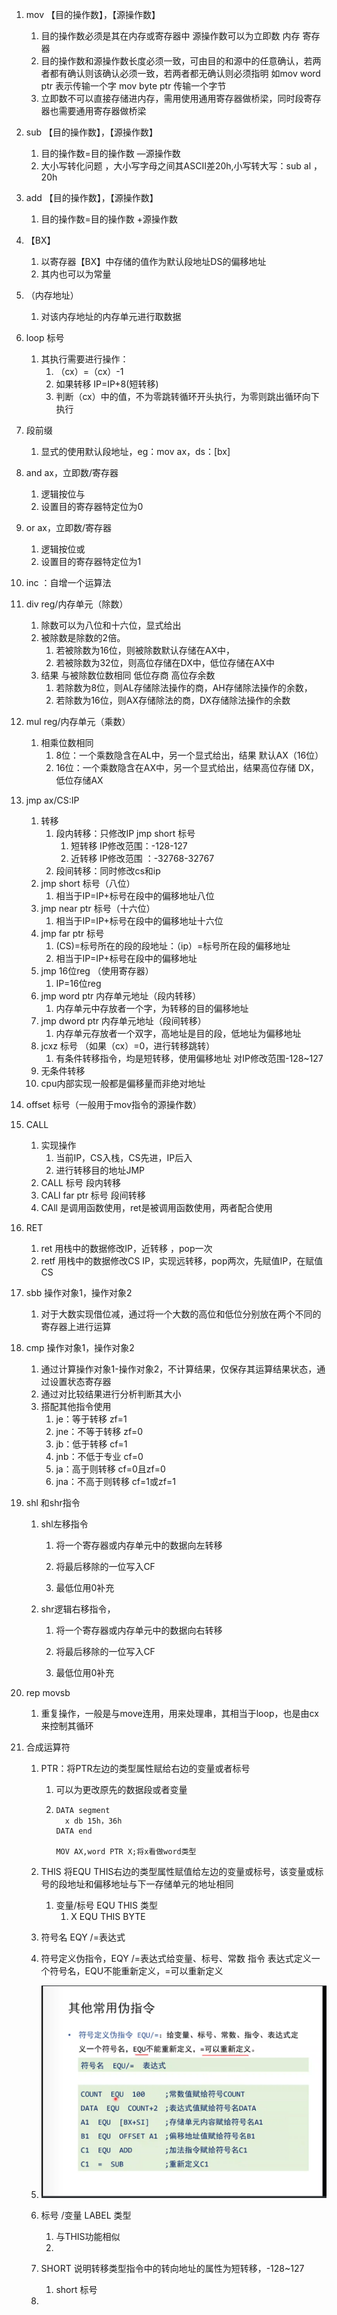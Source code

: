 1. mov 【目的操作数】，【源操作数】
   1. 目的操作数必须是其在内存或寄存器中 源操作数可以为立即数 内存 寄存器
   2. 目的操作数和源操作数长度必须一致，可由目的和源中的任意确认，若两者都有确认则该确认必须一致，若两者都无确认则必须指明 如mov word ptr 表示传输一个字  mov byte ptr 传输一个字节 
   3. 立即数不可以直接存储进内存，需用使用通用寄存器做桥梁，同时段寄存器也需要通用寄存器做桥梁

2. sub 【目的操作数】，【源操作数】
   1. 目的操作数=目的操作数 —源操作数
   1. 大小写转化问题 ，大小写字母之间其ASCII差20h,小写转大写：sub al ，20h

3. add 【目的操作数】，【源操作数】
   1. 目的操作数=目的操作数 +源操作数

4. 【BX】
   1. 以寄存器【BX】中存储的值作为默认段地址DS的偏移地址
   2. 其内也可以为常量

5. （内存地址）
   1. 对该内存地址的内存单元进行取数据

6. loop 标号
   1. 其执行需要进行操作：
      1. （cx）=（cx）-1
      2. 如果转移 IP=IP+8(短转移)
      3. 判断（cx）中的值，不为零跳转循环开头执行，为零则跳出循环向下执行

7. 段前缀
   1. 显式的使用默认段地址，eg：mov ax，ds：[bx]

8. and ax，立即数/寄存器

   1. 逻辑按位与
   2. 设置目的寄存器特定位为0

9. or ax，立即数/寄存器

   1. 逻辑按位或
   2. 设置目的寄存器特定位为1

10. inc ：自增一个运算法

11. div reg/内存单元（除数）

    1. 除数可以为八位和十六位，显式给出
    2. 被除数是除数的2倍。
       1. 若被除数为16位，则被除数默认存储在AX中，
       2. 若被除数为32位，则高位存储在DX中，低位存储在AX中
    3. 结果 与被除数位数相同   低位存商 高位存余数
       1. 若除数为8位，则AL存储除法操作的商，AH存储除法操作的余数，
       2. 若除数为16位，则AX存储除法的商，DX存储除法操作的余数

12. mul reg/内存单元（乘数）

    1. 相乘位数相同
       1. 8位：一个乘数隐含在AL中，另一个显式给出，结果 默认AX（16位）
       2. 16位：一个乘数隐含在AX中，另一个显式给出，结果高位存储 DX，低位存储AX

13. jmp ax/CS:IP

    1. 转移
       1. 段内转移：只修改IP    jmp short 标号
          1. 短转移 IP修改范围：-128-127
          2. 近转移 IP修改范围 ：-32768-32767
       2. 段间转移：同时修改cs和ip
    2. jmp short 标号（八位）
       1. 相当于IP=IP+标号在段中的偏移地址八位
    3. jmp near ptr 标号（十六位）
       1. 相当于IP=IP+标号在段中的偏移地址十六位
    4. jmp far ptr 标号
       1. (CS)=标号所在的段的段地址：（ip）=标号所在段的偏移地址
       2. 相当于IP=IP+标号在段中的偏移地址
    5. jmp 16位reg   （使用寄存器）
       1. IP=16位reg
    6. jmp word ptr 内存单元地址（段内转移）
       1. 内存单元中存放者一个字，为转移的目的偏移地址
    7. jmp dword ptr 内存单元地址（段间转移）
       1. 内存单元存放者一个双字，高地址是目的段，低地址为偏移地址
    8. jcxz 标号 （如果（cx）=0，进行转移跳转）
       1. 有条件转移指令，均是短转移，使用偏移地址 对IP修改范围-128~127
    9. 无条件转移
    10. cpu内部实现一般都是偏移量而非绝对地址

14. offset 标号（一般用于mov指令的源操作数）

15. CALL 

    1. 实现操作
       1. 当前IP，CS入栈，CS先进，IP后入
       2. 进行转移目的地址JMP
    2. CALL 标号 段内转移
    3. CALl far ptr 标号 段间转移
    4. CAll 是调用函数使用，ret是被调用函数使用，两者配合使用

16. RET

    1. ret 用栈中的数据修改IP，近转移 ，pop一次
    2. retf 用栈中的数据修改CS IP，实现远转移，pop两次，先赋值IP，在赋值CS

17. sbb 操作对象1，操作对象2

    1. 对于大数实现借位减，通过将一个大数的高位和低位分别放在两个不同的寄存器上进行运算

18. cmp 操作对象1，操作对象2

    1. 通过计算操作对象1-操作对象2，不计算结果，仅保存其运算结果状态，通过设置状态寄存器
    2. 通过对比较结果进行分析判断其大小
    3. 搭配其他指令使用
       1. je：等于转移 zf=1
       2. jne：不等于转移 zf=0
       3. jb：低于转移 cf=1
       4. jnb：不低于专业 cf=0
       5. ja：高于则转移 cf=0且zf=0
       6. jna：不高于则转移 cf=1或zf=1

19. shl 和shr指令

    1. shl左移指令
       1. 将一个寄存器或内存单元中的数据向左转移

       2. 将最后移除的一位写入CF

       3. 最低位用0补充

    2. shr逻辑右移指令，
       1. 将一个寄存器或内存单元中的数据向右转移
       2. 将最后移除的一位写入CF

       3. 最低位用0补充

20. rep movsb

    1. 重复操作，一般是与move连用，用来处理串，其相当于loop，也是由cx来控制其循环

21. 合成运算符

    1. PTR：将PTR左边的类型属性赋给右边的变量或者标号

       1. 可以为更改原先的数据段或者变量

       2. ```
          DATA segment
          	x db 15h，36h
          DATA end
          
          MOV AX,word PTR X;将x看做word类型
          ```

    2. THIS 将EQU THIS右边的类型属性赋值给左边的变量或标号，该变量或标号的段地址和偏移地址与下一存储单元的地址相同

       1. 变量/标号  EQU THIS 类型
          1. X EQU THIS BYTE

    3.  符号名 EQY /=表达式

       1. 符号定义伪指令，EQY /=表达式给变量、标号、常数 指令 表达式定义一个符号名，EQU不能重新定义，=可以重新定义
       2. ![image-20221018095729420](res/04.指令/image-20221018095729420.png)

    4. 标号 /变量 LABEL 类型

       1. 与THIS功能相似
       2. 

    5. SHORT 说明转移类型指令中的转向地址的属性为短转移，-128~127

       1. short 标号

    6. 

       

    

    